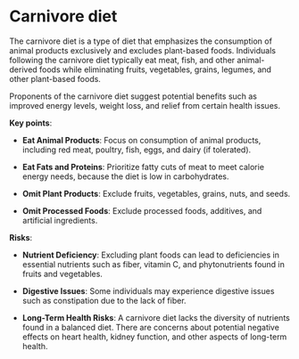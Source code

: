 [//]: # (
source: gpt-3 + jph editing
tags: diets
)

# Carnivore diet

The carnivore diet is a type of diet that emphasizes the consumption of animal products exclusively and excludes plant-based foods. Individuals following the carnivore diet typically eat meat, fish, and other animal-derived foods while eliminating fruits, vegetables, grains, legumes, and other plant-based foods.

Proponents of the carnivore diet suggest potential benefits such as improved energy levels, weight loss, and relief from certain health issues.

**Key points**:

* **Eat Animal Products**: Focus on consumption of animal products, including red meat, poultry, fish, eggs, and dairy (if tolerated).

* **Eat Fats and Proteins**: Prioritize fatty cuts of meat to meet calorie energy needs, because the diet is low in carbohydrates.

* **Omit Plant Products**: Exclude fruits, vegetables, grains, nuts, and seeds.

* **Omit Processed Foods**: Exclude processed foods, additives, and artificial ingredients.

**Risks**:

* **Nutrient Deficiency**: Excluding plant foods can lead to deficiencies in essential nutrients such as fiber, vitamin C, and phytonutrients found in fruits and vegetables.

* **Digestive Issues**: Some individuals may experience digestive issues such as constipation due to the lack of fiber.

* **Long-Term Health Risks**: A carnivore diet lacks the diversity of nutrients found in a balanced diet. There are concerns about potential negative effects on heart health, kidney function, and other aspects of long-term health.
